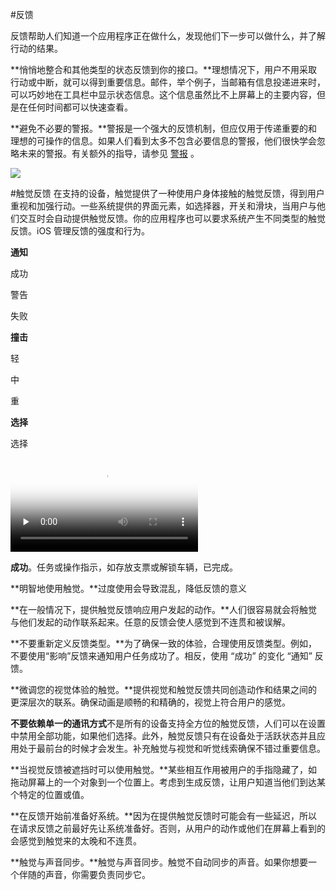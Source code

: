 #反馈

反馈帮助人们知道一个应用程序正在做什么，发现他们下一步可以做什么，并了解行动的结果。

**悄悄地整合和其他类型的状态反馈到你的接口。**理想情况下，用户不用采取行动或中断，就可以得到重要信息。邮件，举个例子，当邮箱有信息投递进来时，可以巧妙地在工具栏中显示状态信息。这个信息虽然比不上屏幕上的主要内容，但是在任何时间都可以快速查看。

**避免不必要的警报。**警报是一个强大的反馈机制，但应仅用于传递重要的和理想的可操作的信息。如果人们看到太多不包含必要信息的警报，他们很快学会忽略未来的警报。有关额外的指导，请参见 [警报](https://developer.apple.com/ios/human-interface-guidelines/ui-views/alerts/) 。



![](https://developer.apple.com/ios/human-interface-guidelines/images/Feedback-Bottomhalf.png)



#触觉反馈
在支持的设备，触觉提供了一种使用户身体接触的触觉反馈，得到用户重视和加强行动。一些系统提供的界面元素，如选择器，开关和滑块，当用户与他们交互时会自动提供触觉反馈。你的应用程序也可以要求系统产生不同类型的触觉反馈。iOS 管理反馈的强度和行为。

**通知**

成功

警告

失败


**撞击**

轻

中

重


**选择**

选择


<video id="video" controls="" preload="none" poster="https://developer.apple.com/ios/human-interface-guidelines/images/haptics/error.png">
      <source id="mp4" src="https://developer.apple.com/ios/human-interface-guidelines/images/haptics/success.mp4" type="video/mp4">
      <source id="webm" src="http://media.w3.org/2010/05/sintel/trailer.webm" type="video/webm">
      <source id="ogv" src="http://media.w3.org/2010/05/sintel/trailer.ogv" type="video/ogg">
      <p>play</p>
    </video>
    

**成功**。任务或操作指示，如存放支票或解锁车辆，已完成。

**明智地使用触觉。**过度使用会导致混乱，降低反馈的意义

**在一般情况下，提供触觉反馈响应用户发起的动作。**人们很容易就会将触觉与他们发起的动作联系起来。任意的反馈会使人感觉到不连贯和被误解。

**不要重新定义反馈类型。**为了确保一致的体验，合理使用反馈类型。例如，不要使用“影响”反馈来通知用户任务成功了。相反，使用 “成功” 的变化 “通知” 反馈。

**微调您的视觉体验的触觉。**提供视觉和触觉反馈共同创造动作和结果之间的更深层次的联系。确保动画是顺畅的和精确的，视觉上符合用户的感觉。

**不要依赖单一的通讯方式**不是所有的设备支持全方位的触觉反馈，人们可以在设置中禁用全部功能，如果他们选择。此外，触觉反馈只有在设备处于活跃状态并且应用处于最前台的时候才会发生。补充触觉与视觉和听觉线索确保不错过重要信息。

**当视觉反馈被遮挡时可以使用触觉。**某些相互作用被用户的手指隐藏了，如拖动屏幕上的一个对象到一个位置上。考虑到生成反馈，让用户知道当他们到达某个特定的位置或值。

**在反馈开始前准备好系统。**因为在提供触觉反馈时可能会有一些延迟，所以在请求反馈之前最好先让系统准备好。否则，从用户的动作或他们在屏幕上看到的会感觉到触觉来的太晚和不连贯。 

**触觉与声音同步。**触觉与声音同步。触觉不自动同步的声音。如果你想要一个伴随的声音，你需要负责同步它。







